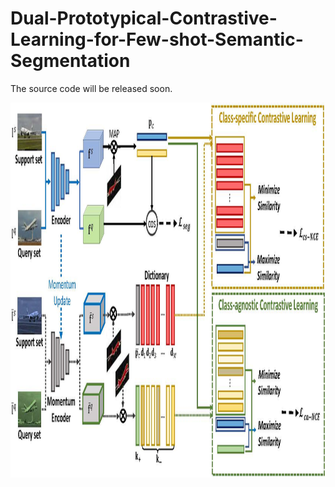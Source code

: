 # Dual-Prototypical-Contrastive-Learning-for-Few-shot-Semantic-Segmentation
The source code will be released soon.

<div align="center">
  <img src="fig/frame1_.jpg"width="800" height="600"/>
</div>
